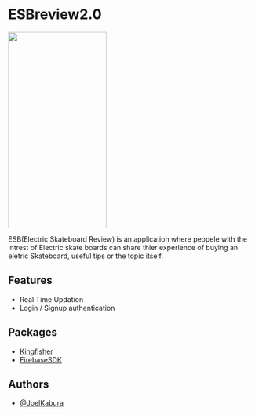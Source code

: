 # ESBreview2.0

<img src="https://user-images.githubusercontent.com/46387248/188726337-cef35845-d814-4a54-bffb-0320b056c3d0.png" width="200" height="400" />


ESB(Electric Skateboard Review) is an application where peopele with the intrest of Electric skate boards can share thier experience of buying an eletric Skateboard, useful tips or the topic itself.

## Features

- Real Time Updation
- Login / Signup authentication


## Packages 
-  [Kingfisher](https://github.com/joelkab)
- [FirebaseSDK](https://github.com/firebase/firebase-ios-sdk)


## Authors

- [@JoelKabura](https://github.com/joelkab)
